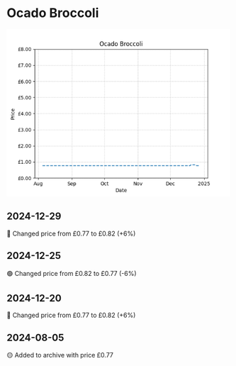 # Ocado Broccoli
![](charts/product-59106011.png)
## 2024-12-29
🔴 Changed price from £0.77 to £0.82 (+6%)
## 2024-12-25
🟢 Changed price from £0.82 to £0.77 (-6%)
## 2024-12-20
🔴 Changed price from £0.77 to £0.82 (+6%)
## 2024-08-05
🟡 Added to archive with price £0.77